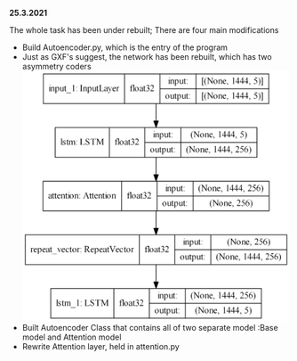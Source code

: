 **25.3.2021**

The whole task has been under rebuilt; There are four main modifications 
+ Build Autoencoder.py, which is the entry of the program 
+ Just as GXF's suggest, the network has been rebuilt, which has two asymmetry coders 
  ![Net structure](./Deep%20Learning%20Project/PythonVersion/model.png)
+ Built Autoencoder Class that contains all of two separate model :Base model and Attention model 
+ Rewrite Attention layer, held in attention.py
